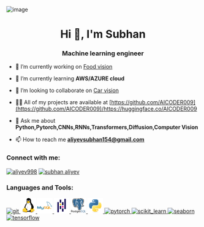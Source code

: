 ![image](https://github.com/AICODER009/AICODER009/assets/133597851/104d3df9-f7f2-4760-b968-253bd922c694)


<h1 align="center">Hi 👋, I'm Subhan</h1>
<h3 align="center">Machine learning engineer</h3>

- 🔭 I’m currently working on [Food vision](https://huggingface.co/spaces/AICODER009/Food101_Detection)

- 🌱 I’m currently learning **AWS/AZURE cloud**

- 👯 I’m looking to collaborate on [Car vision](https://huggingface.co/spaces/AICODER009/Food101_Detection)

- 👨‍💻 All of my projects are available at [https://github.com/AICODER009](https://github.com/AICODER009)/https://huggingface.co/AICODER009

- 💬 Ask me about **Python,Pytorch,CNNs,RNNs,Transformers,Diffusion,Computer Vision**

- 📫 How to reach me **aliyevsubhan154@gmail.com**

<h3 align="left">Connect with me:</h3>
<p align="left">
<a href="https://twitter.com/aliyev998" target="blank"><img align="center" src="https://raw.githubusercontent.com/rahuldkjain/github-profile-readme-generator/master/src/images/icons/Social/twitter.svg" alt="aliyev998" height="30" width="40" /></a>
<a href="https://linkedin.com/in/subhan aliyev" target="blank"><img align="center" src="https://raw.githubusercontent.com/rahuldkjain/github-profile-readme-generator/master/src/images/icons/Social/linked-in-alt.svg" alt="subhan aliyev" height="30" width="40" /></a>
</p>

<h3 align="left">Languages and Tools:</h3>
<p align="left"> <a href="https://git-scm.com/" target="_blank" rel="noreferrer"> <img src="https://www.vectorlogo.zone/logos/git-scm/git-scm-icon.svg" alt="git" width="40" height="40"/> </a> <a href="https://www.linux.org/" target="_blank" rel="noreferrer"> <img src="https://raw.githubusercontent.com/devicons/devicon/master/icons/linux/linux-original.svg" alt="linux" width="40" height="40"/> </a> <a href="https://www.mysql.com/" target="_blank" rel="noreferrer"> <img src="https://raw.githubusercontent.com/devicons/devicon/master/icons/mysql/mysql-original-wordmark.svg" alt="mysql" width="40" height="40"/> </a> <a href="https://pandas.pydata.org/" target="_blank" rel="noreferrer"> <img src="https://raw.githubusercontent.com/devicons/devicon/2ae2a900d2f041da66e950e4d48052658d850630/icons/pandas/pandas-original.svg" alt="pandas" width="40" height="40"/> </a> <a href="https://www.postgresql.org" target="_blank" rel="noreferrer"> <img src="https://raw.githubusercontent.com/devicons/devicon/master/icons/postgresql/postgresql-original-wordmark.svg" alt="postgresql" width="40" height="40"/> </a> <a href="https://www.python.org" target="_blank" rel="noreferrer"> <img src="https://raw.githubusercontent.com/devicons/devicon/master/icons/python/python-original.svg" alt="python" width="40" height="40"/> </a> <a href="https://pytorch.org/" target="_blank" rel="noreferrer"> <img src="https://www.vectorlogo.zone/logos/pytorch/pytorch-icon.svg" alt="pytorch" width="40" height="40"/> </a> <a href="https://scikit-learn.org/" target="_blank" rel="noreferrer"> <img src="https://upload.wikimedia.org/wikipedia/commons/0/05/Scikit_learn_logo_small.svg" alt="scikit_learn" width="40" height="40"/> </a> <a href="https://seaborn.pydata.org/" target="_blank" rel="noreferrer"> <img src="https://seaborn.pydata.org/_images/logo-mark-lightbg.svg" alt="seaborn" width="40" height="40"/> </a> <a href="https://www.tensorflow.org" target="_blank" rel="noreferrer"> <img src="https://www.vectorlogo.zone/logos/tensorflow/tensorflow-icon.svg" alt="tensorflow" width="40" height="40"/> </a> </p>
